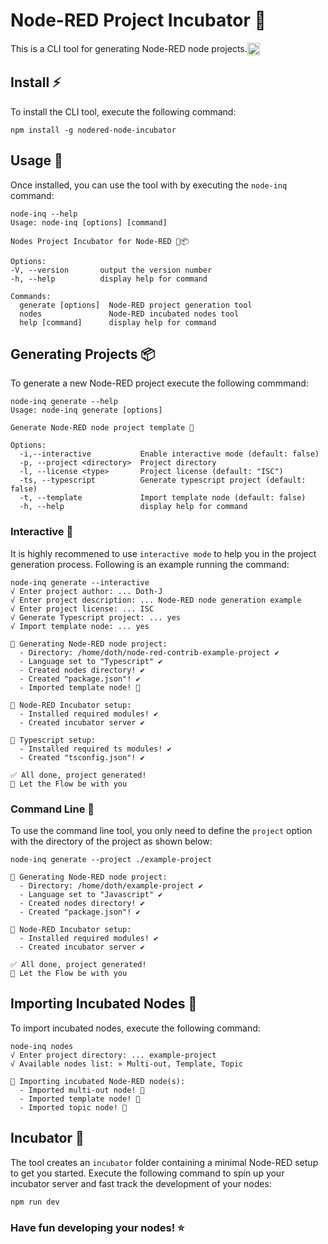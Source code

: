 # Node-RED Project Incubator :egg:
<div style="display: flex; align-items: center;height:20px; line-height:20px;">
   This is a CLI tool for generating Node-RED node projects. <img height="20px" src="https://nodered.org/about/resources/media/node-red-hexagon.png">
</div>

## Install :zap:
To install the CLI tool, execute the following command:
```console
npm install -g nodered-node-incubator
```

## Usage :rocket:
Once installed, you can use the tool with by executing the `node-inq` command:
```console
node-inq --help
Usage: node-inq [options] [command]

Nodes Project Incubator for Node-RED 🍼📦

Options:
-V, --version       output the version number
-h, --help          display help for command

Commands:
  generate [options]  Node-RED project generation tool
  nodes               Node-RED incubated nodes tool
  help [command]      display help for command
```

## Generating Projects :package:
To generate a new Node-RED project execute the following commmand:
```console
node-inq generate --help
Usage: node-inq generate [options]

Generate Node-RED node project template 🥚

Options:
  -i,--interactive           Enable interactive mode (default: false)
  -p, --project <directory>  Project directory
  -l, --license <type>       Project license (default: "ISC")
  -ts, --typescript          Generate typescript project (default: false)
  -t, --template             Import template node (default: false)
  -h, --help                 display help for command
```

### Interactive :baby_chick:
It is highly recommened to use `interactive mode` to help you in the project generation process. Following is an example running the command:
```console
node-inq generate --interactive
√ Enter project author: ... Doth-J
√ Enter project description: ... Node-RED node generation example
√ Enter project license: ... ISC
√ Generate Typescript project: ... yes
√ Import template node: ... yes

🥚 Generating Node-RED node project:
  - Directory: /home/doth/node-red-contrib-example-project ✔️
  - Language set to "Typescript" ✔️
  - Created nodes directory! ✔️
  - Created "package.json"! ✔️
  - Imported template node! 🐣

📕 Node-RED Incubator setup:
  - Installed required modules! ✔️
  - Created incubator server ✔️

📘 Typescript setup:
  - Installed required ts modules! ✔️
  - Created "tsconfig.json"! ✔️

✅ All done, project generated!
🖖 Let the Flow be with you
```
### Command Line :scroll:
To use the command line tool, you only need to define the `project` option with the directory of the project as shown below:
```console
node-inq generate --project ./example-project

🥚 Generating Node-RED node project:
  - Directory: /home/doth/example-project ✔️
  - Language set to "Javascript" ✔️
  - Created nodes directory! ✔️
  - Created "package.json"! ✔️

📕 Node-RED Incubator setup:
  - Installed required modules! ✔️
  - Created incubator server ✔️

✅ All done, project generated!
🖖 Let the Flow be with you
```

## Importing Incubated Nodes :hatching_chick:
To import incubated nodes, execute the following command:
```console
node-inq nodes
√ Enter project directory: ... example-project
√ Available nodes list: » Multi-out, Template, Topic

🐣 Importing incubated Node-RED node(s):
  - Imported multi-out node! 🐥
  - Imported template node! 🐥
  - Imported topic node! 🐥
``` 

## Incubator :baby_bottle:
The tool creates an `incubator` folder containing a minimal Node-RED setup to get you started.
Execute the following command to spin up your incubator server and fast track the development of your nodes:
```console
npm run dev
```

### Have fun developing your nodes! :star: